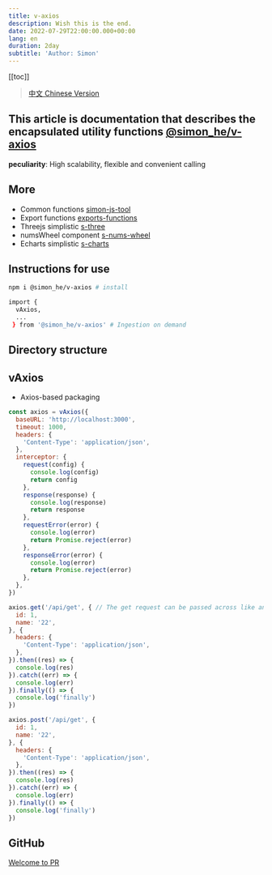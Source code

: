 ```yaml
---
title: v-axios
description: Wish this is the end.
date: 2022-07-29T22:00:00.000+00:00
lang: en
duration: 2day
subtitle: 'Author: Simon'
---
```


<script setup lang="ts">
const directoryList = {
  "vAxios":"Axios encapsulates the function",
}
</script>

[[toc]]

> [中文 Chinese Version](/posts/vAxios-zh)

## This article is documentation that describes the encapsulated utility functions [@simon_he/v-axios](https://www.npmjs.com/package/@simon_he/v-axios)

<div flex="~" ><strong>peculiarity</strong><span>: High scalability, flexible and convenient calling <span i-fluent:flash-28-filled bg-amber  /></span></div>

## More
- Common functions [simon-js-tool](/posts/ToolsFunction)
- Export functions [exports-functions](/posts/exportsfunction)
- Threejs simplistic [s-three](/posts/threejs)
- numsWheel component [s-nums-wheel](/posts/numsWheel)
- Echarts simplistic [s-charts](/posts/charts)

## Instructions for use
```bash
npm i @simon_he/v-axios # install

import { 
  vAxios,
  ...
 } from '@simon_he/v-axios' # Ingestion on demand

```

## Directory structure
<Directory type="zh" :lists="directoryList"></Directory>


## vAxios
- Axios-based packaging
```js
const axios = vAxios({
  baseURL: 'http://localhost:3000',
  timeout: 1000,
  headers: {
    'Content-Type': 'application/json',
  },
  interceptor: {
    request(config) {
      console.log(config)
      return config
    },
    response(response) {
      console.log(response)
      return response
    },
    requestError(error) {
      console.log(error)
      return Promise.reject(error)
    },
    responseError(error) {
      console.log(error)
      return Promise.reject(error)
    },
  },
})

axios.get('/api/get', { // The get request can be passed across like any other request
  id: 1,
  name: '22',
}, {
  headers: {
    'Content-Type': 'application/json',
  },
}).then((res) => {
  console.log(res)
}).catch((err) => {
  console.log(err)
}).finally(() => {
  console.log('finally')
})

axios.post('/api/get', {
  id: 1,
  name: '22',
}, {
  headers: {
    'Content-Type': 'application/json',
  },
}).then((res) => {
  console.log(res)
}).catch((err) => {
  console.log(err)
}).finally(() => {
  console.log('finally')
})
```


## GitHub
[Welcome to PR](https://github.com/Simon-He95/vAxios)
